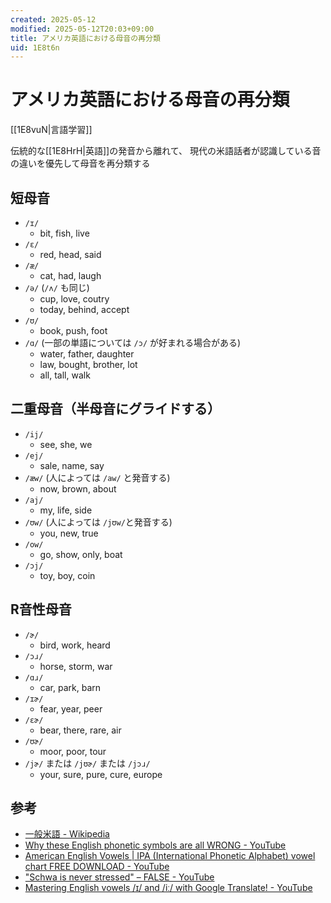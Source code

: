 ```yaml
---
created: 2025-05-12
modified: 2025-05-12T20:03+09:00
title: アメリカ英語における母音の再分類
uid: 1E8t6n
---
```


# アメリカ英語における母音の再分類

[[1E8vuN|言語学習]]

伝統的な[[1E8HrH|英語]]の発音から離れて、
現代の米語話者が認識している音の違いを優先して母音を再分類する

## 短母音

- `/ɪ/`
    - bit, fish, live
- `/ɛ/`
    - red, head, said
- `/æ/`
    - cat, had, laugh
- `/ə/` (`/ʌ/` も同じ)
    - cup, love, coutry
    - today, behind, accept
- `/ʊ/`
    - book, push, foot
- `/ɑ/` (一部の単語については `/ɔ/` が好まれる場合がある)
    - water,  father,  daughter
    - law, bought, brother, lot
    - all, tall, walk

## 二重母音（半母音にグライドする）

- `/ij/`
    - see, she, we
- `/ej/`
    - sale, name, say
- `/æw/` (人によっては `/aw/` と発音する)
    - now, brown, about
- `/aj/`
    - my, life, side
- `/ʊw/` (人によっては `/jʊw/`と発音する)
    - you, new, true
- `/ow/`
    - go, show, only, boat
- `/ɔj/`
    - toy, boy, coin

## R音性母音

- `/ɚ/`
    - bird, work, heard
- `/ɔɹ/`
    - horse, storm, war
- `/ɑɹ/`
    - car, park, barn
- `/ɪɚ/`
    - fear, year, peer
- `/ɛɚ/`
    - bear, there, rare, air
- `/ʊɚ/`
    - moor, poor, tour
- `/jɚ/` または `/jʊɚ/` または `/jɔɹ/`
    - your, sure, pure, cure, europe

## 参考

- [一般米語 - Wikipedia](https://ja.wikipedia.org/wiki/一般米語#母音)
- [Why these English phonetic symbols are all WRONG - YouTube](https://www.youtube.com/watch?v=gtnlGH055TA)
- [American English Vowels \| IPA (International Phonetic Alphabet) vowel chart FREE DOWNLOAD - YouTube](https://www.youtube.com/watch?v=9E6F57s-V7U)
- ["Schwa is never stressed" – FALSE - YouTube](https://www.youtube.com/watch?v=wt66Je3o0Qg)
- [Mastering English vowels /ɪ/ and /iː/ with Google Translate! - YouTube](https://www.youtube.com/watch?v=GNpbv7hJf6c)